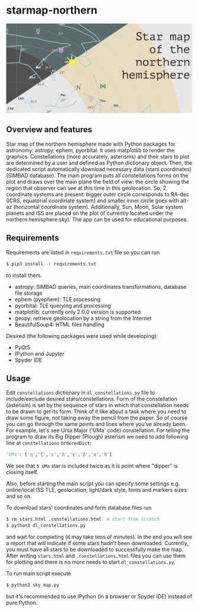 # starmap-northern
![cover](/cover.png)

## Overview and features
Star map of the northern hemisphere made with Python packages for astronomy: astropy, ephem, pyorbital. It uses matplotlib to render the graphics. Constellations (more accurately, asterisms) and their stars to plot are determined by a user and defined as Python dictionary object. Then, the dedicated script automatically download necessary data (stars coordinates) (SIMBAD database). The main program puts all constellations forms on the plot and draws over the main plane the field of view: the circle showing the region that observer can see at this time in this geolocation. So, 2 coordinate systems are present: bigger outer circle corresponds to RA-dec (ICRS, equatorial coordinate system) and smaller inner circle goes with alt-az (horizontal coordinate system). Additionally, Sun, Moon, Solar system planets and ISS are placed on the plot (if currently located under the northern hemisphere sky). The app can be used for educational purposes.

## Requirements
Requirements are listed in `requirements.txt` file so you can run
```bash
$ pip3 install -r requirements.txt
```
to install them.
  - astropy: SIMBAD queries, main coordinates transformations, database file storage
  - ephem (pyephem): TLE processing
  - pyorbital: TLE querying and processing
  - matplotlib: currently only 2.0.0 version is supported
  - geopy: retrieve geolocation by a string from the Internet
  - BeautifulSoup4: HTML files handling

Desired (the following packages were used while developing):
  - PyQt5
  - IPython and Jupyter
  - Spyder IDE

## Usage
Edit `constellations` dictionary in `dl_constellations.py` file to include/exclude desired stars/constellations. Form of the constellation (asterism) is set by the sequence of stars in which that constellation needs to be drawn to get its form. Think of it like about a task where you need to draw some figure, not taking away the pencil from the paper. So of course you can go through the same points and lines where you've already been. For example, let's see Ursa Major ('UMa' code) constellation. For telling the program to draw its Big Dipper (Plough) asterism we need to add following line at `constellations` `OrderedDict`:
```python
'UMa': ['η','ζ','ε','δ','γ','β','α','δ']
```
We see that `δ UMa` star is included twice as it is point where "dipper" is closing itself.

Also, before starting the main script you can specify some settings e.g. online/local ISS TLE, geolocation, light/dark style, fonts and markers sizes and so on.

To download stars' coordinates and form database files run
```bash
$ rm stars.html .constellations.html  # start from scratch
$ python3 dl_constellations.py
```
and wait for completing (it may take tens of minutes). In the end you will see a report that will indicate if some stars hadn't been downloaded. Currently, you must have all stars to be downloaded to successfully make the map. After writing `stars.html` and `.constellations.html` files you can use them for plotting and there is no more needs to start `dl_constellations.py`.

To run main script execute
```bash
$ python3 sky_map.py
```
but it's recommended to use IPython (in a browser or Spyder IDE) instead of pure Python.
